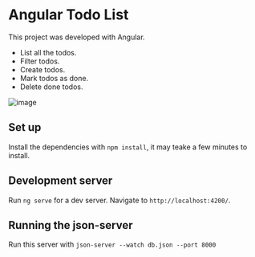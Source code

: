 # Angular Todo List

This project was developed with Angular.

- List all the todos.
- Filter todos.
- Create todos.
- Mark todos as done.
- Delete done todos.

![image](https://user-images.githubusercontent.com/34236242/166429181-6f343025-b8f8-4f73-a0dc-0bbbd9e23a4e.png)

## Set up

Install the dependencies with `npm install`, it may teake a few minutes to install.

## Development server

Run `ng serve` for a dev server. Navigate to `http://localhost:4200/`.

## Running the json-server

Run this server with `json-server --watch db.json --port 8000`
